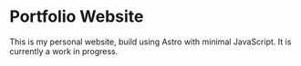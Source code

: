 # Portfolio Website

This is my personal website, build using Astro with minimal JavaScript. It is currently a work in progress.
